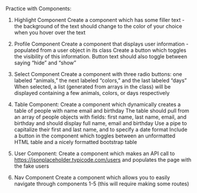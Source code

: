 Practice with Components:

1. Highlight Component
Create a component which has some filler text - the background of the text should change to the color of your choice when you hover over the text

2. Profile Component
Create a component that displays user information - populated from a user object in its class
Create a button which toggles the visibility of this information. Button text should also toggle between saying “hide” and “show”

3. Select Component
Create a component with three radio buttons: one labeled “animals,” the next labeled “colors,” and the last labeled “days”  
When selected, a list (generated from arrays in the class) will be displayed containing a few animals, colors, or days respectively

4. Table Component:
Create a component which dynamically creates a table of people with name email and birthday
The table should pull from an array of people objects with fields: first name, last name, email, and birthday and should display full name, email and birthday
Use a pipe to capitalize their first and last name, and to specify a date format
Include a button in the component which toggles between an unformatted HTML table and a nicely formatted bootstrap table

5. User Component:
Create a component which makes an API call to https://jsonplaceholder.typicode.com/users and populates the page with the fake users 

6. Nav Component
Create a component which allows you to easily navigate through components 1-5 (this will require making some routes)
